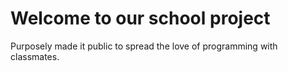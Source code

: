 # Welcome to our school project

Purposely made it public to spread the love of programming with classmates.
